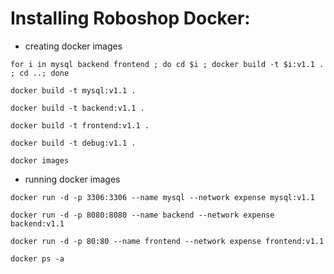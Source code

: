 # Installing Roboshop Docker:
* creating docker images
```
for i in mysql backend frontend ; do cd $i ; docker build -t $i:v1.1 . ; cd ..; done

```

```
docker build -t mysql:v1.1 .
```

```
docker build -t backend:v1.1 .
```

```
docker build -t frontend:v1.1 .

```

```
docker build -t debug:v1.1 .

```

```
docker images

```



* running docker images

```
docker run -d -p 3306:3306 --name mysql --network expense mysql:v1.1

```

```
docker run -d -p 8080:8080 --name backend --network expense backend:v1.1

```

```
docker run -d -p 80:80 --name frontend --network expense frontend:v1.1

```

```
docker ps -a

```




